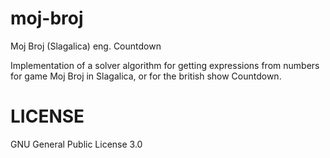 # moj-broj

Moj Broj (Slagalica)
eng. Countdown

Implementation of a solver algorithm for getting expressions from numbers for game Moj Broj in Slagalica, or
for the british show Countdown.

# LICENSE
GNU General Public License 3.0